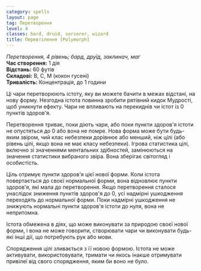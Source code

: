 ```yaml
---
category: spells
layout: page
tag: Перетворення
level: 4
classes: bard, druid, sorcerer, wizard
title: Перевтілення [Polymorph]
---
```


_Перетворення, 4 рівень; бард, друїд, заклинач, маг_    
**Час створення:** 1 дія    
**Відстань:** 60 футів    
**Складові:** В, С, М (кокон гусені)    
**Тривалість:** Концентрація, до 1 години    

Ці чари перетворюють істоту, яку ви можете бачити в межах відстані, на нову форму. Незгодна істота повинна зробити рятівний кидок Мудрості, щоб уникнути ефекту. Чари не впливають на перекиднів чи істот із 0 пунктів здоров'я.    

Перетворення триває, поки діють чари, або поки пункти здоров'я істоти не опустяться до 0 або вона не помре. Нова форма може бути будь-яким звіром, чий клас небезпеки дорівнює або менший, ніж цілі (або рівень цілі, якщо вона не має класу небезпеки). Ігрова статистика цілі, включно зі значеннями ментальних здібностей, замінюються на значення статистики вибраного звіра. Вона зберігає світогляд і особистість.    

Ціль отримує пункти здоров'я цієї нової форми. Коли істота повертається до своєї нормальної форми, вона відновлює пункти здоров'я, які мала до перетворення. Якщо перетворення сталося унаслідок зниження пунктів здоров'я до 0, усі надмірні ушкодження переходять до нормальної форми. Поки надмірні ушкодження не знижують нормальні пункти здоров'я істоти до нуля, вона не непритомна.    

Істота обмежена в діях, що може виконувати за природою своєї нової форми, і вона не може говорити, створювати чари чи виконувати будь-які інші дії, що потребують рук або мови.    

Спорядження цілі зливається з її новою формою. Істота не може активувати, використовувати, тримати чи якось інакше отримувати привілеї від свого спорядження, яким би воно не було. 
